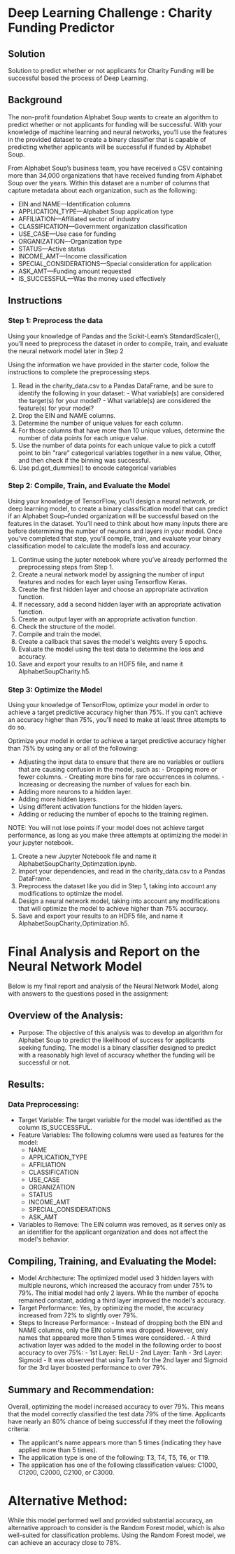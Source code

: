 # Deep Learning Challenge : Charity Funding Predictor

## Solution

Solution to predict whether or not applicants for Charity Funding will be successful based the process of Deep Learning.

## Background
The non-profit foundation Alphabet Soup wants to create an algorithm to predict whether or not applicants for funding will be successful. With your knowledge of machine learning and neural networks, you’ll use the features in the provided dataset to create a binary classifier that is capable of predicting whether applicants will be successful if funded by Alphabet Soup.

From Alphabet Soup’s business team, you have received a CSV containing more than 34,000 organizations that have received funding from Alphabet Soup over the years. Within this dataset are a number of columns that capture metadata about each organization, such as the following:

- EIN and NAME—Identification columns
- APPLICATION_TYPE—Alphabet Soup application type
- AFFILIATION—Affiliated sector of industry
- CLASSIFICATION—Government organization classification
- USE_CASE—Use case for funding
- ORGANIZATION—Organization type
- STATUS—Active status
- INCOME_AMT—Income classification
- SPECIAL_CONSIDERATIONS—Special consideration for application
- ASK_AMT—Funding amount requested
- IS_SUCCESSFUL—Was the money used effectively

## Instructions
### Step 1: Preprocess the data
Using your knowledge of Pandas and the Scikit-Learn’s StandardScaler(), you’ll need to preprocess the dataset in order to compile, train, and evaluate the neural network model later in Step 2

Using the information we have provided in the starter code, follow the instructions to complete the preprocessing steps.

1. Read in the charity_data.csv to a Pandas DataFrame, and be sure to identify the following in your dataset:
           - What variable(s) are considered the target(s) for your model?
           - What variable(s) are considered the feature(s) for your model?
2. Drop the EIN and NAME columns.
3. Determine the number of unique values for each column.
4. For those columns that have more than 10 unique values, determine the number of data points for each unique value.
5. Use the number of data points for each unique value to pick a cutoff point to bin "rare" categorical variables together in a new value, Other, and then check if the binning was successful.
6. Use pd.get_dummies() to encode categorical variables

### Step 2: Compile, Train, and Evaluate the Model
Using your knowledge of TensorFlow, you’ll design a neural network, or deep learning model, to create a binary classification model that can predict if an Alphabet Soup–funded organization will be successful based on the features in the dataset. You’ll need to think about how many inputs there are before determining the number of neurons and layers in your model. Once you’ve completed that step, you’ll compile, train, and evaluate your binary classification model to calculate the model’s loss and accuracy.

1. Continue using the jupter notebook where you’ve already performed the preprocessing steps from Step 1.
2. Create a neural network model by assigning the number of input features and nodes for each layer using Tensorflow Keras.
3. Create the first hidden layer and choose an appropriate activation function.
4. If necessary, add a second hidden layer with an appropriate activation function.
5. Create an output layer with an appropriate activation function.
6. Check the structure of the model.
7. Compile and train the model.
8. Create a callback that saves the model's weights every 5 epochs.
9. Evaluate the model using the test data to determine the loss and accuracy.
10. Save and export your results to an HDF5 file, and name it 
AlphabetSoupCharity.h5.

### Step 3: Optimize the Model
Using your knowledge of TensorFlow, optimize your model in order to achieve a target predictive accuracy higher than 75%. If you can't achieve an accuracy higher than 75%, you'll need to make at least three attempts to do so.

Optimize your model in order to achieve a target predictive accuracy higher than 75% by using any or all of the following:

- Adjusting the input data to ensure that there are no variables or outliers that are causing confusion in the model, such as:
        - Dropping more or fewer columns.
        - Creating more bins for rare occurrences in columns.
        - Increasing or decreasing the number of values for each bin.
- Adding more neurons to a hidden layer.
- Adding more hidden layers.
- Using different activation functions for the hidden layers.
- Adding or reducing the number of epochs to the training regimen.

NOTE: You will not lose points if your model does not achieve target performance, as long as you make three attempts at optimizing the model in your jupyter notebook.

1. Create a new Jupyter Notebook file and name it AlphabetSoupCharity_Optimzation.ipynb.
2. Import your dependencies, and read in the charity_data.csv to a Pandas DataFrame.
3. Preprocess the dataset like you did in Step 1, taking into account any modifications to optimize the model.
4. Design a neural network model, taking into account any modifications that will optimize the model to achieve higher than 75% accuracy.
5. Save and export your results to an HDF5 file, and name it AlphabetSoupCharity_Optimization.h5.

# Final Analysis and Report on the Neural Network Model

Below is my final report and analysis of the Neural Network Model, along with answers to the questions posed in the assignment:

## Overview of the Analysis:

- Purpose: The objective of this analysis was to develop an algorithm for Alphabet Soup to predict the likelihood of success for applicants seeking funding. The model is a binary classifier designed to predict with a reasonably high level of accuracy whether the funding will be successful or not.

## Results:

### Data Preprocessing:

- Target Variable: The target variable for the model was identified as the column IS_SUCCESSFUL.
- Feature Variables: The following columns were used as features for the model:
  - NAME
  - APPLICATION_TYPE
  - AFFILIATION
  - CLASSIFICATION
  - USE_CASE
  - ORGANIZATION
  - STATUS
  - INCOME_AMT
  - SPECIAL_CONSIDERATIONS
  - ASK_AMT
- Variables to Remove: The EIN column was removed, as it serves only as an identifier for the applicant organization and does not affect the model's behavior.

## Compiling, Training, and Evaluating the Model:

- Model Architecture: The optimized model used 3 hidden layers with multiple neurons, which increased the accuracy from under 75% to 79%. The initial model had only 2 layers. While the number of epochs remained constant, adding a third layer improved the model's accuracy.
- Target Performance: Yes, by optimizing the model, the accuracy increased from 72% to slightly over 79%.
- Steps to Increase Performance:
             - Instead of dropping both the EIN and NAME columns, only the EIN column was dropped. However, only names that appeared more than 5 times were considered.
             - A third activation layer was added to the model in the following order to boost accuracy to over 75%:
                      - 1st Layer: ReLU
                      - 2nd Layer: Tanh
                      - 3rd Layer: Sigmoid
             - It was observed that using Tanh for the 2nd layer and Sigmoid for the 3rd layer boosted performance to over                   79%.

## Summary and Recommendation:

Overall, optimizing the model increased accuracy to over 79%. This means that the model correctly classified the test data 79% of the time. Applicants have nearly an 80% chance of being successful if they meet the following criteria:

- The applicant's name appears more than 5 times (indicating they have applied more than 5 times).
- The application type is one of the following: T3, T4, T5, T6, or T19.
- The application has one of the following classification values: C1000, C1200, C2000, C2100, or C3000.

# Alternative Method:

While this model performed well and provided substantial accuracy, an alternative approach to consider is the Random Forest model, which is also well-suited for classification problems. Using the Random Forest model, we can achieve an accuracy close to 78%.






